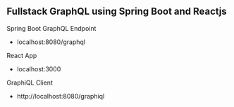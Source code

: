 ## Fullstack GraphQL using Spring Boot and Reactjs




Spring Boot GraphQL Endpoint
- localhost:8080/graphql

React App
- localhost:3000

GraphiQL Client
- http://localhost:8080/graphiql